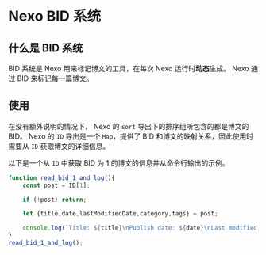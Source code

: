# Nexo BID 系统

## 什么是 BID 系统

BID 系统是 Nexo 用来标记博文的工具，在每次 Nexo 运行时**动态**生成。 Nexo 通过 BID 来标记每一篇博文。

## 使用

在没有额外说明的情况下， Nexo 的 `sort` 导出下的排序组所包含的都是博文的 BID。 Nexo 的 `ID` 导出是一个 `Map`，提供了 BID 和博文的映射关系，因此使用时需要从 `ID` 获取博文的详细信息。

以下是一个从 `ID` 中获取 BID 为 1 的博文的信息并从命令行输出的示例。

```js
function read_bid_1_and_log(){
    const post = ID[1];

    if (!post) return;

    let {title,date,lastModifiedDate,category,tags} = post;

    console.log(`Title: ${title}\nPublish date: ${date}\nLast modified date: ${lastModifiedDate}\nCategory(s): ${category.join()}\nTag(s): ${tags.join()}`);
}
read_bid_1_and_log();
```